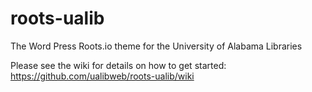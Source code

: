 # roots-ualib
The Word Press Roots.io theme for the University of Alabama Libraries

Please see the wiki for details on how to get started: https://github.com/ualibweb/roots-ualib/wiki

